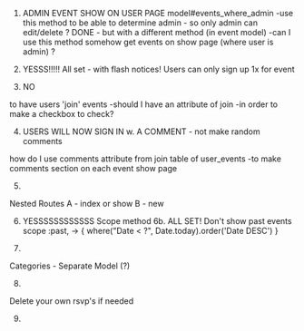 
1. ADMIN EVENT SHOW ON USER PAGE
model#events_where_admin
    -use this method to be able to determine admin - so only admin can edit/delete ? DONE - but with a different method (in event model)
    -can I use this method somehow get events on show page (where user is admin) ?

2. YESSS!!!!!  All set - with flash notices!
Users can only sign up 1x for event

3.  NO

to have users 'join' events
    -should I have an attribute of join 
    -in order to make a checkbox to check?
 

4. USERS WILL NOW SIGN IN w. A COMMENT - not make random comments

how do I use comments attribute from join table of user_events
    -to make comments section on each event show page

5.
Nested Routes
A - index or show
B - new

6. YESSSSSSSSSSSS
Scope method
    6b.  ALL SET!
        Don't show past events
        scope :past, -> { where("Date < ?", Date.today).order('Date DESC') }

7.
Categories - Separate Model (?)

8.
Delete your own rsvp's if needed

9.




